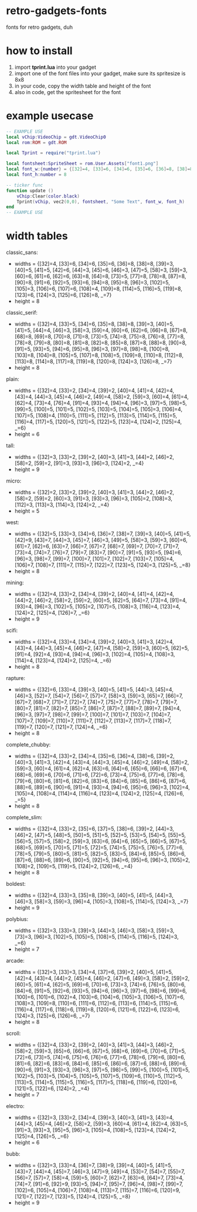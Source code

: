 # retro-gadgets-fonts
fonts for retro gadgets, duh

# how to install
1. import **tprint.lua** into your gadget
2. import one of the font files into your gadget, make sure its spritesize is 8x8
3. in your code, copy the width table and height of the font
4. also in code, get the spritesheet for the font

# example usecase
```lua
-- EXAMPLE USE
local vChip:VideoChip = gdt.VideoChip0
local rom:ROM = gdt.ROM

local Tprint = require("tprint.lua")

local fontsheet:SpriteSheet = rom.User.Assets["font1.png"]
local font_w:{number} = {[32]=4, [33]=6, [34]=6, [35]=6, [36]=8, [38]=8, [39]=3, [40]=5, [41]=5, [42]=6, [44]=3, [45]=6, [46]=3, [47]=5, [58]=3, [59]=3, [60]=6, [61]=6, [62]=6, [63]=8, [64]=8, [73]=5, [77]=8, [78]=8, [87]=8, [90]=8, [91]=6, [92]=5, [93]=6, [94]=8, [95]=8, [96]=3, [102]=5, [105]=3, [106]=6, [107]=6, [108]=4, [109]=8, [114]=5, [116]=5, [119]=8, [123]=6, [124]=3, [125]=6, [126]=8, _=7}
local font_h:number = 8

-- ticker func
function update ()
	vChip:Clear(color.black)
	Tprint(vChip, vec2(0,0), fontsheet, "Some Text", font_w, font_h)
end
-- EXAMPLE USE
```

# width tables
classic_sans:

- widths = {[32]=4, [33]=6, [34]=6, [35]=6, [36]=8, [38]=8, [39]=3, [40]=5, [41]=5, [42]=6, [44]=3, [45]=6, [46]=3, [47]=5, [58]=3, [59]=3, [60]=6, [61]=6, [62]=6, [63]=8, [64]=8, [73]=5, [77]=8, [78]=8, [87]=8, [90]=8, [91]=6, [92]=5, [93]=6, [94]=8, [95]=8, [96]=3, [102]=5, [105]=3, [106]=6, [107]=6, [108]=4, [109]=8, [114]=5, [116]=5, [119]=8, [123]=6, [124]=3, [125]=6, [126]=8, _=7}
- height = 8

classic_serif:

- widths = {[32]=4, [33]=5, [34]=6, [35]=8, [38]=8, [39]=3, [40]=5, [41]=5, [44]=4, [46]=3, [58]=3, [59]=4, [60]=6, [62]=6, [66]=8, [67]=8, [68]=8, [69]=8, [70]=8, [71]=8, [73]=5, [74]=8, [75]=8, [76]=8, [77]=8, [78]=8, [79]=8, [80]=8, [81]=8, [82]=8, [85]=8, [87]=8, [88]=8, [90]=8, [91]=5, [93]=5, [94]=6, [95]=8, [96]=3, [97]=8, [98]=8, [100]=8, [103]=8, [104]=8, [105]=5, [107]=8, [108]=5, [109]=8, [110]=8, [112]=8, [113]=8, [114]=8, [117]=8, [119]=8, [120]=8, [124]=3, [126]=8, _=7}
- height = 8

plain:

- widths = {[32]=4, [33]=2, [34]=4, [39]=2, [40]=4, [41]=4, [42]=4, [43]=4, [44]=3, [45]=4, [46]=2, [49]=4, [58]=2, [59]=3, [60]=4, [61]=4, [62]=4, [73]=4, [76]=4, [91]=4, [93]=4, [94]=4, [96]=3, [97]=5, [98]=5, [99]=5, [100]=5, [101]=5, [102]=5, [103]=5, [104]=5, [105]=3, [106]=4, [107]=5, [108]=4, [110]=5, [111]=5, [112]=5, [113]=5, [114]=5, [115]=5, [116]=4, [117]=5, [120]=5, [121]=5, [122]=5, [123]=4, [124]=2, [125]=4, _=6}
- height = 6

tall:

- widths = {[32]=3, [33]=2, [39]=2, [40]=3, [41]=3, [44]=2, [46]=2, [58]=2, [59]=2, [91]=3, [93]=3, [96]=3, [124]=2, _=4}
- height = 9

micro:

- widths = {[32]=2, [33]=2, [39]=2, [40]=3, [41]=3, [44]=2, [46]=2, [58]=2, [59]=2, [60]=3, [91]=3, [93]=3, [96]=3, [105]=2, [108]=3, [112]=3, [113]=3, [114]=3, [124]=2, _=4}
- height = 5

west:

- widths = {[32]=5, [33]=3, [34]=6, [36]=7, [38]=7, [39]=3, [40]=5, [41]=5, [42]=9, [43]=7, [44]=3, [45]=7, [46]=3, [49]=5, [58]=3, [59]=3, [60]=6, [61]=7, [62]=6, [63]=7, [66]=7, [67]=7, [68]=7, [69]=7, [70]=7, [71]=7, [73]=4, [74]=7, [76]=7, [79]=7, [83]=7, [90]=7, [91]=5, [93]=5, [94]=6, [96]=3, [98]=7, [99]=7, [100]=7, [101]=7, [102]=7, [103]=7, [105]=4, [106]=7, [108]=7, [111]=7, [115]=7, [122]=7, [123]=5, [124]=3, [125]=5, _=8}
- height = 8

mining:

- widths = {[32]=4, [33]=2, [34]=4, [39]=2, [40]=4, [41]=4, [42]=4, [44]=2, [46]=2, [58]=2, [59]=2, [60]=5, [62]=5, [64]=7, [73]=4, [91]=4, [93]=4, [96]=3, [102]=5, [105]=2, [107]=5, [108]=3, [116]=4, [123]=4, [124]=2, [125]=4, [126]=7, _=6}
- height = 9

scifi:

- widths = {[32]=4, [33]=4, [34]=4, [39]=2, [40]=3, [41]=3, [42]=4, [43]=4, [44]=3, [45]=4, [46]=2, [47]=4, [58]=2, [59]=3, [60]=5, [62]=5, [91]=4, [92]=4, [93]=4, [94]=4, [96]=3, [102]=4, [105]=4, [108]=3, [114]=4, [123]=4, [124]=2, [125]=4, _=6}
- height = 8

rapture:

- widths = {[32]=6, [33]=4, [39]=3, [40]=5, [41]=5, [44]=3, [45]=4, [46]=3, [52]=7, [54]=7, [56]=7, [57]=7, [58]=3, [59]=3, [65]=7, [66]=7, [67]=7, [68]=7, [71]=7, [72]=7, [74]=7, [75]=7, [77]=7, [78]=7, [79]=7, [80]=7, [81]=7, [82]=7, [85]=7, [86]=7, [87]=7, [88]=7, [89]=7, [94]=4, [96]=3, [97]=7, [98]=7, [99]=7, [100]=7, [101]=7, [103]=7, [104]=7, [107]=7, [109]=7, [110]=7, [111]=7, [112]=7, [113]=7, [117]=7, [118]=7, [119]=7, [120]=7, [121]=7, [124]=4, _=6}
- height = 8

complete_chubby:

- widths = {[32]=4, [33]=2, [34]=4, [35]=6, [36]=4, [38]=6, [39]=2, [40]=3, [41]=3, [42]=4, [43]=4, [44]=3, [45]=4, [46]=2, [49]=4, [58]=2, [59]=3, [60]=4, [61]=4, [62]=4, [63]=6, [64]=6, [65]=6, [66]=6, [67]=6, [68]=6, [69]=6, [70]=6, [71]=6, [72]=6, [73]=4, [75]=6, [77]=6, [78]=6, [79]=6, [80]=6, [81]=6, [82]=6, [83]=6, [84]=6, [85]=6, [86]=6, [87]=6, [88]=6, [89]=6, [90]=6, [91]=4, [93]=4, [94]=6, [95]=6, [96]=3, [102]=4, [105]=4, [108]=4, [114]=4, [116]=4, [123]=4, [124]=2, [125]=4, [126]=6, _=5}
- height = 8

complete_slim:

- widths = {[32]=4, [33]=2, [35]=6, [37]=5, [38]=6, [39]=2, [44]=3, [46]=2, [47]=5, [48]=5, [50]=5, [51]=5, [52]=5, [53]=5, [54]=5, [55]=5, [56]=5, [57]=5, [58]=2, [59]=3, [63]=6, [64]=6, [65]=5, [66]=5, [67]=5, [68]=5, [69]=5, [70]=5, [71]=5, [72]=5, [74]=5, [75]=5, [76]=5, [77]=6, [78]=5, [79]=5, [80]=5, [81]=5, [82]=5, [83]=5, [84]=6, [85]=5, [86]=6, [87]=6, [88]=6, [89]=6, [90]=5, [92]=5, [94]=6, [95]=6, [96]=3, [105]=2, [108]=2, [109]=5, [119]=5, [124]=2, [126]=6, _=4}
- height = 8

boldest:

- widths = {[32]=4, [33]=3, [35]=8, [39]=3, [40]=5, [41]=5, [44]=3, [46]=3, [58]=3, [59]=3, [96]=4, [105]=3, [108]=5, [114]=5, [124]=3, _=7}
- height = 9

polybius:

- widths = {[32]=3, [33]=3, [39]=3, [44]=3, [46]=3, [58]=3, [59]=3, [73]=3, [96]=3, [102]=5, [105]=5, [108]=5, [114]=5, [116]=5, [124]=3, _=6}
- height = 7

arcade:

- widths = {[32]=3, [33]=3, [34]=4, [37]=6, [39]=2, [40]=5, [41]=5, [42]=4, [43]=4, [44]=2, [45]=4, [46]=2, [47]=6, [49]=3, [58]=2, [59]=2, [60]=5, [61]=4, [62]=5, [69]=6, [70]=6, [73]=3, [74]=6, [76]=5, [80]=6, [84]=6, [91]=5, [92]=6, [93]=5, [94]=6, [96]=3, [97]=6, [98]=6, [99]=6, [100]=6, [101]=6, [102]=4, [103]=6, [104]=6, [105]=3, [106]=5, [107]=6, [108]=3, [109]=8, [110]=6, [111]=6, [112]=6, [113]=6, [114]=5, [115]=6, [116]=4, [117]=6, [118]=6, [119]=8, [120]=6, [121]=6, [122]=6, [123]=6, [124]=3, [125]=6, [126]=6, _=7}
- height = 8

scroll:

- widths = {[32]=4, [33]=2, [39]=2, [40]=3, [41]=3, [44]=3, [46]=2, [58]=2, [59]=3, [65]=6, [66]=6, [67]=5, [68]=6, [69]=6, [70]=6, [71]=5, [72]=6, [73]=5, [74]=6, [75]=6, [76]=6, [77]=6, [78]=6, [79]=6, [80]=6, [81]=6, [82]=6, [83]=6, [84]=6, [85]=6, [86]=6, [87]=6, [88]=6, [89]=6, [90]=6, [91]=3, [93]=3, [96]=3, [97]=5, [98]=5, [99]=5, [100]=5, [101]=5, [102]=5, [103]=5, [104]=5, [105]=5, [107]=5, [109]=6, [110]=5, [112]=5, [113]=5, [114]=5, [115]=5, [116]=5, [117]=5, [118]=6, [119]=6, [120]=6, [121]=5, [122]=6, [124]=2, _=4}
- height = 7

electro:

- widths = {[32]=3, [33]=2, [34]=4, [39]=3, [40]=3, [41]=3, [43]=4, [44]=3, [45]=4, [46]=2, [58]=2, [59]=3, [60]=4, [61]=4, [62]=4, [63]=5, [91]=3, [93]=3, [95]=5, [96]=3, [105]=4, [108]=5, [123]=4, [124]=2, [125]=4, [126]=5, _=6}
- height = 6

bubb:

- widths = {[32]=3, [33]=4, [36]=7, [38]=9, [39]=4, [40]=5, [41]=5, [43]=7, [44]=4, [45]=7, [46]=3, [47]=9, [49]=4, [53]=7, [54]=7, [55]=7, [56]=7, [57]=7, [58]=4, [59]=5, [60]=7, [62]=7, [63]=6, [64]=7, [73]=4, [74]=7, [91]=6, [92]=9, [93]=5, [94]=7, [95]=7, [96]=4, [98]=7, [99]=7, [102]=6, [105]=4, [106]=7, [108]=4, [113]=7, [115]=7, [116]=6, [120]=9, [121]=7, [122]=7, [123]=5, [124]=4, [125]=5, _=8}
- height = 9